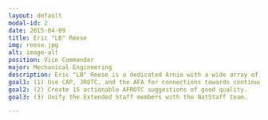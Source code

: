 ```yaml
---
layout: default
modal-id: 2
date: 2015-04-09
title: Eric "LB" Reese
img: reese.jpg
alt: image-alt
position: Vice Commander
major: Mechanical Engineering
description: Eric "LB" Reese is a dedicated Arnie with a wide array of experience at the Squadron, Area, and National levels. The networking, communication, and management skills essential for a Vice Commander are second nature to Eric. He has cultivated these skills through the New York Boys State and as a Civil Air Patrol Earhart Award recipient with 6 years experience as a CAP cadet. He is ready to continue interfacing with the other members of our Air Force family, including The Air Force Academy, AFROTC, CAP, AFJROTC, Silver Wings, and the Air Force Association.
goal1: (1) Use CAP, JROTC, and the AFA for connections towards continued service.
goal2: (2) Create 15 actionable AFROTC suggestions of good quality.
goal3: (3) Unify the Extended Staff members with the NatStaff team.

---
```

